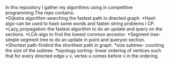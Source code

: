 In this repository I gather my algorithms using in competitive programming.The repo contains:	
*Dijkstra algorithm-searching the fastest path in directed graph.
*Hash algo-can be used to hash some words and fasten string problems i CP.
*Lazy_propagation-the fastest algorithm to do an update and query on the sections.
*LCA-algo to find the lowest common ancestor.
*Segment tree-simple segment tree to do an update in point and queryon section.
*Shortest path-findind the shorthest path in graph.
*size subtree- counting the size of the subtree.
*topology sorting- linear ordering of vertices such that for every directed edge u v, vertex u comes before v in the ordering.
